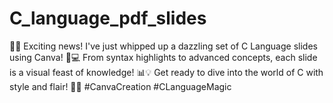 # C_language_pdf_slides
🎨🚀 Exciting news! I've just whipped up a dazzling set of C Language slides using Canva! 🌟💻 From syntax highlights to advanced concepts, each slide is a visual feast of knowledge! 📊💡 Get ready to dive into the world of C with style and flair! 🎉🚀 #CanvaCreation #CLanguageMagic
